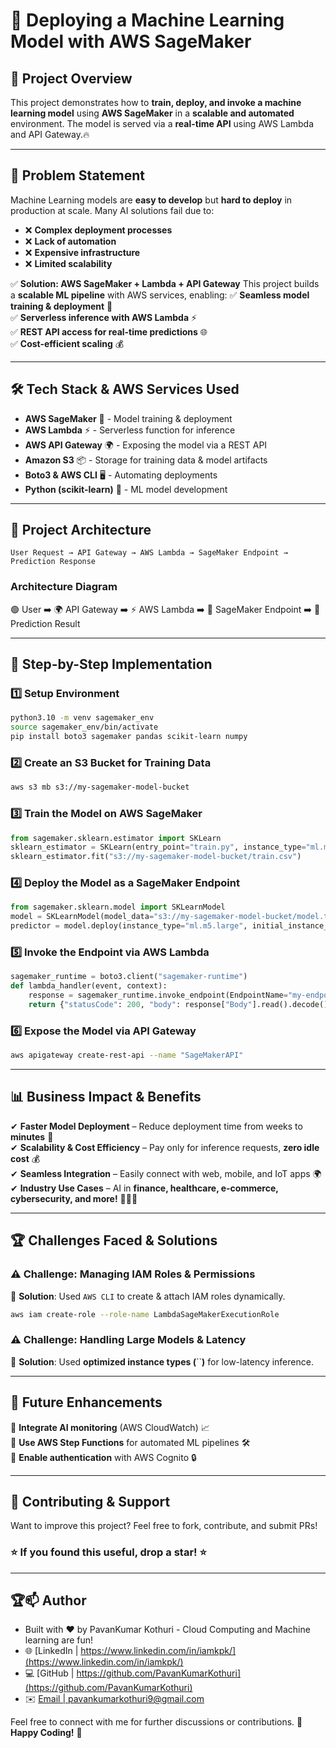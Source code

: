 # 🚀 Deploying a Machine Learning Model with AWS SageMaker

## 🌟 Project Overview

This project demonstrates how to **train, deploy, and invoke a machine learning model** using **AWS SageMaker** in a **scalable and automated** environment. The model is served via a **real-time API** using AWS Lambda and API Gateway.🔥

---

## 🎯 Problem Statement

Machine Learning models are **easy to develop** but **hard to deploy** in production at scale. Many AI solutions fail due to:

- ❌ **Complex deployment processes**
- ❌ **Lack of automation**
- ❌ **Expensive infrastructure**
- ❌ **Limited scalability**

✅ **Solution: AWS SageMaker + Lambda + API Gateway**
This project builds a **scalable ML pipeline** with AWS services, enabling: ✅ **Seamless model training & deployment** 🎯\
✅ **Serverless inference with AWS Lambda** ⚡\
✅ **REST API access for real-time predictions** 🌐\
✅ **Cost-efficient scaling** 💰

---

## 🛠️ Tech Stack & AWS Services Used

- **AWS SageMaker** 🧠 - Model training & deployment
- **AWS Lambda** ⚡ - Serverless function for inference
- **AWS API Gateway** 🌍 - Exposing the model via a REST API
- **Amazon S3** 📦 - Storage for training data & model artifacts
- **Boto3 & AWS CLI** 🖥️ - Automating deployments
- **Python (scikit-learn)** 🐍 - ML model development

---

## 🚀 Project Architecture

```plaintext
User Request → API Gateway → AWS Lambda → SageMaker Endpoint → Prediction Response
```

### **Architecture Diagram**

🟢 User ➡️ 🌍 API Gateway ➡️ ⚡ AWS Lambda ➡️ 🧠 SageMaker Endpoint ➡️ 🔄 Prediction Result

---

## 🔧 Step-by-Step Implementation

### **1️⃣ Setup Environment**

```bash
python3.10 -m venv sagemaker_env
source sagemaker_env/bin/activate
pip install boto3 sagemaker pandas scikit-learn numpy
```

### **2️⃣ Create an S3 Bucket for Training Data**

```bash
aws s3 mb s3://my-sagemaker-model-bucket
```

### **3️⃣ Train the Model on AWS SageMaker**

```python
from sagemaker.sklearn.estimator import SKLearn
sklearn_estimator = SKLearn(entry_point="train.py", instance_type="ml.m5.large")
sklearn_estimator.fit("s3://my-sagemaker-model-bucket/train.csv")
```

### **4️⃣ Deploy the Model as a SageMaker Endpoint**

```python
from sagemaker.sklearn.model import SKLearnModel
model = SKLearnModel(model_data="s3://my-sagemaker-model-bucket/model.tar.gz")
predictor = model.deploy(instance_type="ml.m5.large", initial_instance_count=1)
```

### **5️⃣ Invoke the Endpoint via AWS Lambda**

```python
sagemaker_runtime = boto3.client("sagemaker-runtime")
def lambda_handler(event, context):
    response = sagemaker_runtime.invoke_endpoint(EndpointName="my-endpoint", Body=event["body"])
    return {"statusCode": 200, "body": response["Body"].read().decode()}
```

### **6️⃣ Expose the Model via API Gateway**

```bash
aws apigateway create-rest-api --name "SageMakerAPI"
```

---

## 📊 Business Impact & Benefits

✔ **Faster Model Deployment** – Reduce deployment time from weeks to **minutes** 🚀\
✔ **Scalability & Cost Efficiency** – Pay only for inference requests, **zero idle cost** 💰\
✔ **Seamless Integration** – Easily connect with web, mobile, and IoT apps 🌍\
✔ **Industry Use Cases** – AI in **finance, healthcare, e-commerce, cybersecurity, and more!** 🏦💊🛒

---

## 🏆 Challenges Faced & Solutions

### **⚠️ Challenge: Managing IAM Roles & Permissions**

🔹 **Solution**: Used `AWS CLI` to create & attach IAM roles dynamically.

```bash
aws iam create-role --role-name LambdaSageMakerExecutionRole
```

### **⚠️ Challenge: Handling Large Models & Latency**

🔹 **Solution**: Used **optimized instance types (**``**)** for low-latency inference.

---

## 📌 Future Enhancements

🔹 **Integrate AI monitoring** (AWS CloudWatch) 📈\
🔹 **Use AWS Step Functions** for automated ML pipelines 🛠️\
🔹 **Enable authentication** with AWS Cognito 🔒

---

## 🙌 Contributing & Support

Want to improve this project? Feel free to fork, contribute, and submit PRs!

### ⭐ **If you found this useful, drop a star!** ⭐

---

## **🏆📫 Author**

- Built with ❤️ by PavanKumar Kothuri - Cloud Computing and Machine learning are fun!
- 🌐 [LinkedIn | https://www.linkedin.com/in/iamkpk/](https://www.linkedin.com/in/iamkpk/)
- 💻 [GitHub | https://github.com/PavanKumarKothuri](https://github.com/PavanKumarKothuri)  
- ✉️ [Email | pavankumarkothuri9@gmail.com](mailto:pavankumarkothuri9@gmail.com)

Feel free to connect with me for further discussions or contributions. 🌟 **Happy Coding!** 🚀
